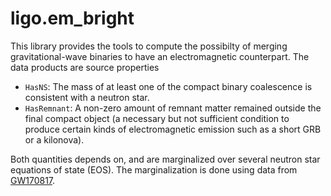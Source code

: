 # ligo.em_bright

This library provides the tools to compute the possibilty of merging gravitational-wave binaries to have an electromagnetic counterpart. The data products are source properties
- `HasNS`: The mass of at least one of the compact binary coalescence is consistent with a neutron star.
- `HasRemnant`: A non-zero amount of remnant matter remained outside the final compact object (a necessary but not sufficient condition to produce certain kinds of electromagnetic emission such as a short GRB or a kilonova).

Both quantities depends on, and are marginalized over several neutron star equations of state (EOS). The marginalization is done using data from [GW170817](https://www.gw-openscience.org/eventapi/html/GWTC-1-confident/GW170817/).

